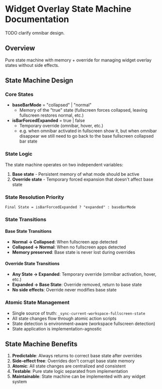 # Widget Overlay State Machine Documentation

TODO clarify omnibar design.

## Overview
Pure state machine with memory + override for managing widget overlay states without side effects.

## State Machine Design

### Core States
- **baseBarMode** = "collapsed" | "normal"
  - Memory of the "true" state (fullscreen forces collapsed, leaving fullscreen restores normal, etc.)
- **isBarForcedExpanded** = true | false
  - Temporary override (omnibar, hover, etc.)
  - e.g. when omnibar activated in fullscreen show it, but when omnibar disappear we still need to go back to the base fullscreen collapsed bar state

### State Logic
The state machine operates on two independent variables:
1. **Base state** - Persistent memory of what mode should be active
2. **Override state** - Temporary forced expansion that doesn't affect base state

### State Resolution Priority
```
Final State = isBarForcedExpanded ? "expanded" : baseBarMode
```

### State Transitions

#### Base State Transitions
- **Normal → Collapsed**: When fullscreen app detected
- **Collapsed → Normal**: When no fullscreen apps detected
- **Memory preserved**: Base state is never lost during overrides

#### Override State Transitions  
- **Any State → Expanded**: Temporary override (omnibar activation, hover, etc.)
- **Expanded → Base State**: Override removed, return to base state
- **No side effects**: Override never modifies base state

### Atomic State Management
- Single source of truth: `_sync-current-workspace-fullscreen-state`
- All state changes flow through atomic action scripts
- State detection is environment-aware (workspace fullscreen detection)
- State application is implementation-agnostic

## State Machine Benefits
1. **Predictable**: Always returns to correct base state after overrides
2. **Side-effect free**: Overrides don't corrupt base state memory  
3. **Atomic**: All state changes are centralized and consistent
4. **Testable**: Pure state logic separated from implementation
5. **Maintainable**: State machine can be implemented with any widget system
